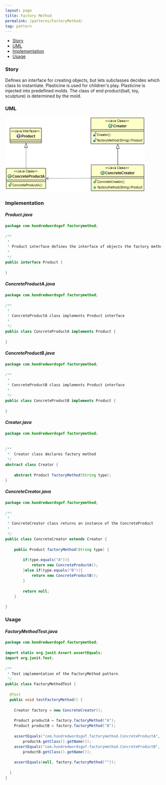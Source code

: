 ```yaml
---
layout: page
title: Factory Method
permalink: /patterns/FactoryMethod/
tag: pattern
---
```


* [Story](#Story)
* [UML](#UML)
* [Implementation](#Implementation)
* [Usage](#Usage)


###  <a id="Story"></a>Story 

Defines an interface for creating objects, but lets subclasses decides which class to instantiate.
Plasticine is used for children's play. Plasticine is injected into predefined molds. The class of end product(ball, toy, sculpture) is determined by the mold.



###  <a id="UML"></a>UML 
[![](/assets/img/factorymethod.png)](/assets/img/factorymethod.png)

###  <a id="Implementation"></a>Implementation 

#### *Product.java* 
```java 
package com.hundredwordsgof.factorymethod;

/**
 * 
 * Product interface defines the interface of objects the factory method creates 
 *
 */
public interface Product {

}
```

#### *ConcreteProductA.java* 
```java 
package com.hundredwordsgof.factorymethod;

/**
 * 
 * ConcreteProductA class implements Product interface
 *
 */
public class ConcreteProductA implements Product {

}
```

#### *ConcreteProductB.java* 
```java 
package com.hundredwordsgof.factorymethod;

/**
 * 
 * ConcreteProductB class implements Product interface
 *
 */
public class ConcreteProductB implements Product {

}
```

#### *Creator.java* 
```java 
package com.hundredwordsgof.factorymethod;


/**
 *  Creator class declares factory method
 */
abstract class Creator {

	abstract Product factoryMethod(String type);
}
```

#### *ConcreteCreator.java* 
```java 
package com.hundredwordsgof.factorymethod;

/**
 * 
 * ConcreteCreator class returns an instance of the ConcreteProduct
 *
 */
public class ConcreteCreator extends Creator {

	public Product factoryMethod(String type) {
		
		if(type.equals("A")){
			return new ConcreteProductA();	
		}else if(type.equals("B")){
			return new ConcreteProductB();
		}
		
		return null;
	}

}
```

###  <a id="Usage"></a>Usage 

#### *FactoryMethodTest.java* 
```java 
package com.hundredwordsgof.factorymethod;

import static org.junit.Assert.assertEquals;
import org.junit.Test;

/**
 * Test implementation of the FactoryMethod pattern.
 */
public class FactoryMethodTest {

  @Test
  public void testFactoryMethod() {

    Creator factory = new ConcreteCreator();

    Product productA = factory.factoryMethod("A");
    Product productB = factory.factoryMethod("B");

    assertEquals("com.hundredwordsgof.factorymethod.ConcreteProductA",
        productA.getClass().getName());
    assertEquals("com.hundredwordsgof.factorymethod.ConcreteProductB",
        productB.getClass().getName());

    assertEquals(null, factory.factoryMethod(""));

  }
}
```

